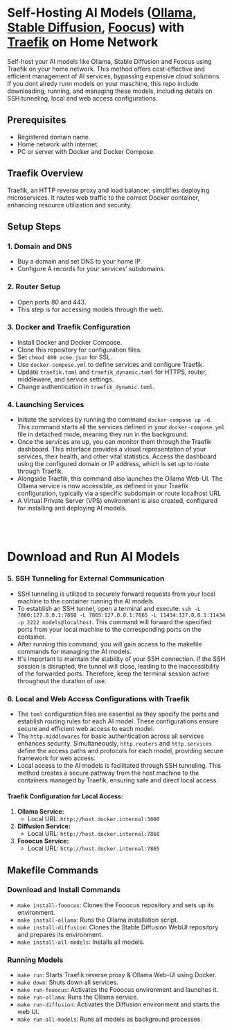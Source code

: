 # Self-Hosting AI Models ([Ollama](https://github.com/jmorganca/ollama), [Stable Diffusion](https://github.com/AUTOMATIC1111/stable-diffusion-webui), [Foocus](https://github.com/lllyasviel/Fooocus)) with [Traefik](https://github.com/traefik/traefik) on Home Network

Self-host your AI models like Ollama, Stable Diffusion and Foocus using Traefik on your home network. This method offers cost-effective and efficient management of AI services, bypassing expensive cloud solutions. If you dont alredy runn models on your maschine, this repo  include downloading, running, and managing these models, including details on SSH tunneling, local and web access configurations.

## Prerequisites
- Registered domain name.
- Home network with internet.
- PC or server with Docker and Docker Compose.

## Traefik Overview
Traefik, an HTTP reverse proxy and load balancer, simplifies deploying microservices. It routes web traffic to the correct Docker container, enhancing resource utilization and security.

## Setup Steps

### 1. Domain and DNS
- Buy a domain and set DNS to your home IP.
- Configure A records for your services’ subdomains.

### 2. Router Setup
- Open ports 80 and 443.
- This step is for accessing models through the web.

### 3. Docker and Traefik Configuration
- Install Docker and Docker Compose.
- Clone this repository for configuration files.
- Set `chmod 600 acme.json` for SSL.
- Use `docker-compose.yml` to define services and configure Traefik.
- Update `traefik.toml` and `traefik_dynamic.toml` for HTTPS, router, middleware, and service settings.
- Change authentication in `traefik_dynamic.toml`.


### 4. Launching Services

- Initiate the services by running the command `docker-compose up -d`. This command starts all the services defined in your `docker-compose.yml` file in detached mode, meaning they run in the background.
- Once the services are up, you can monitor them through the Traefik dashboard. This interface provides a visual representation of your services, their health, and other vital statistics. Access the dashboard using the configured domain or IP address, which is set up to route through Traefik.
- Alongside Traefik, this command also launches the Ollama Web-UI. The Ollama service is now accessible, as defined in your Traefik configuration, typically via a specific subdomain or route localhost URL
- A Virtual Private Server (VPS) environment is also created, configured for installing and deploying AI models.
<br>
<br>

# Download and Run AI Models

### 5. SSH Tunneling for External Communication
- SSH tunneling is utilized to securely forward requests from your local machine to the container running the AI models.
- To establish an SSH tunnel, open a terminal and execute: `ssh -L 7860:127.0.0.1:7860 -L 7865:127.0.0.1:7865 -L 11434:127.0.0.1:11434 -p 2222 models@localhost`. This command will forward the specified ports from your local machine to the corresponding ports on the container.
- After running this command, you will gain access to the makefile commands for managing the AI models.
- It's important to maintain the stability of your SSH connection. If the SSH session is disrupted, the tunnel will close, leading to the inaccessibility of the forwarded ports. Therefore, keep the terminal session active throughout the duration of use.

### 6. Local and Web Access Configurations with Traefik
- The `toml` configuration files are essential as they specify the ports and establish routing rules for each AI model. These configurations ensure secure and efficient web access to each model.
- The `http.middlewares` for basic authentication across all services enhances security. Simultaneously, `http.routers` and `http.services` define the access paths and protocols for each model, providing secure framework for web access.
- Local access to the AI models is facilitated through SSH tunneling. This method creates a secure pathway from the host machine to the containers managed by Traefik, ensuring safe and direct local access.

#### Traefik Configuration for Local Access:
1. **Ollama Service:**
   - Local URL: `http://host.docker.internal:3000`
2. **Diffusion Service:**
   - Local URL: `http://host.docker.internal:7860`
3. **Fooocus Service:**
   - Local URL: `http://host.docker.internal:7865`

## Makefile Commands

### Download and Install Commands
- `make install-fooocus`: Clones the Fooocus repository and sets up its environment.
- `make install-ollama`: Runs the Ollama installation script.
- `make install-diffusion`: Clones the Stable Diffusion WebUI repository and prepares its environment.
- `make install-all-models`: Installs all models.

### Running Models
- `make run`: Starts Traefik reverse proxy & Ollama Web-UI using Docker.
- `make down`: Shuts down all services.
- `make run-fooocus`: Activates the Fooocus environment and launches it.
- `make run-ollama`: Runs the Ollama service.
- `make run-diffusion`: Activates the Diffusion environment and starts the web UI.
- `make run-all-models`: Runs all models as background processes.